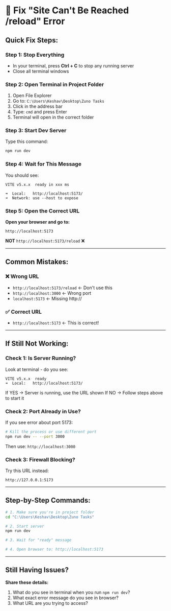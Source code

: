 # 🔧 Fix "Site Can't Be Reached /reload" Error

## Quick Fix Steps:

### Step 1: Stop Everything
- In your terminal, press **Ctrl + C** to stop any running server
- Close all terminal windows

### Step 2: Open Terminal in Project Folder
1. Open File Explorer
2. Go to: `C:\Users\Keshav\Desktop\Zuno Tasks`
3. Click in the address bar
4. Type: `cmd` and press Enter
5. Terminal will open in the correct folder

### Step 3: Start Dev Server
Type this command:
```bash
npm run dev
```

### Step 4: Wait for This Message
You should see:
```
VITE v5.x.x  ready in xxx ms

➜  Local:   http://localhost:5173/
➜  Network: use --host to expose
```

### Step 5: Open the Correct URL
**Open your browser and go to:**
```
http://localhost:5173
```

**NOT** `http://localhost:5173/reload` ❌

---

## Common Mistakes:

### ❌ Wrong URL
- `http://localhost:5173/reload` ← Don't use this
- `http://localhost:3000` ← Wrong port
- `localhost:5173` ← Missing http://

### ✅ Correct URL
- `http://localhost:5173` ← This is correct!

---

## If Still Not Working:

### Check 1: Is Server Running?
Look at terminal - do you see:
```
VITE v5.x.x  ready
➜  Local:   http://localhost:5173/
```
If YES → Server is running, use the URL shown
If NO → Follow steps above to start it

### Check 2: Port Already in Use?
If you see error about port 5173:
```bash
# Kill the process or use different port
npm run dev -- --port 3000
```
Then use: `http://localhost:3000`

### Check 3: Firewall Blocking?
Try this URL instead:
```
http://127.0.0.1:5173
```

---

## Step-by-Step Commands:

```bash
# 1. Make sure you're in project folder
cd "C:\Users\Keshav\Desktop\Zuno Tasks"

# 2. Start server
npm run dev

# 3. Wait for "ready" message

# 4. Open browser to: http://localhost:5173
```

---

## Still Having Issues?

**Share these details:**
1. What do you see in terminal when you run `npm run dev`?
2. What exact error message do you see in browser?
3. What URL are you trying to access?

